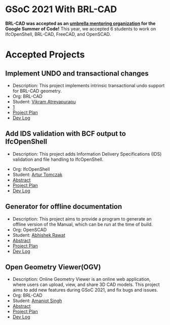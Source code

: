 # GSoC 2021 With BRL-CAD

**BRL-CAD was accepted as an [umbrella mentoring
organization](https://summerofcode.withgoogle.com) for the Google Summer
of Code!** This year, we accepted 6 students to work on IfcOpenShell,
BRL-CAD, FreeCAD, and OpenSCAD.

# Accepted Projects

## Implement UNDO and transactional changes

-   Description: This project implements intrinsic transactional undo
    support for BRL-CAD geometry.
-   Org: BRL-CAD
-   Student: [Vikram Atreyapurapu](/wiki/user/Vikram_Atreya.md)
-   [1](https://docs.google.com/document/d/1cZLgqVvxOiy7PgkUzEzeyXXhmLx1sEgRB1xw3hDFUlA/edit?usp=sharing%7CAbstract)
-   [Project Plan](/wiki/user/Vikram_Atreya/GSoC21/Project.md)
-   [Dev Log](/wiki/user/Vikram_Atreya/GSoC21/Log.md)

## Add IDS validation with BCF output to IfcOpenShell

-   Description: This project adds Information Delivery Specifications
    (IDS) validation and file handling to IfcOpenShell.

<!-- -->

-   Org: IfcOpenShell
-   Student: [Artur Tomczak](/wiki/user/Artur.md)
-   [Abstract](/wiki/user/Artur/GSoC21/Abstract.md)
-   [Project Plan](/wiki/user/Artur/GSoC21/Project.md)
-   [Dev Log](/wiki/user/Artur/GSoC21/Log.md)

## Generator for offline documentation

-   Description: This project aims to provide a program to generate an
    offline version of the Manual, which can be run at the time of
    build.
-   Org: OpenSCAD
-   Student: [Abhishek Rawat](/wiki/user/ABSHK.md)
-   [Abstract](/wiki/user/ABSHK/GSoC21/Abstract.md)
-   [Project Plan](/wiki/user/ABSHK/GSoC21/Project.md)
-   [Dev Log](/wiki/user/ABSHK/GSoC21/Log.md)

## Open Geometry Viewer(OGV)

-   Description: Online Geometry Viewer is an online web application,
    where users can upload, view, and share 3D CAD models. This project
    aims to add new features during GSoC 2021, and fix bugs and issues.
-   Org: BRL-CAD
-   Student: [Amanjot Singh](/wiki/user/Theamanjs.md)
-   [Abstract](/wiki/user/Theamanjs/GSoC21/Abstract.md)
-   [Project Plan](/wiki/user/Theamanjs/GSoC21/Project.md)
-   [Dev Log](/wiki/user/Theamanjs/GSoC21/Log.md)

